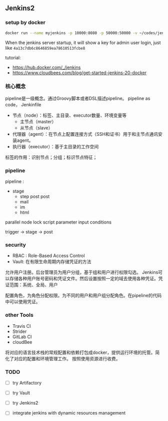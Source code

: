 ## Jenkins2

### setup by docker

```sh
docker run --name myjenkins -p 10000:8080 -p 50000:50000 -v ~/codes/jenkins jenkins/jenkins
```

When the jenkins server startup, it will show a key for admin user login, just like `4a13c7db6c8646859ea78610513fcbe8`

tutorial:
- https://hub.docker.com/_/jenkins
- https://www.cloudbees.com/blog/get-started-jenkins-20-docker

### 核心概念

pipeline是一级概念。通过Groovy脚本或者DSL描述pipeline。
pipeline as code， Jenkinfile

- 节点（node）：标签、主目录、executor数量、环境变量等
    - 主节点（master）
    - 从节点（slave）
- 代理器（agent）：在节点上配置连接方式（SSH和证书）用于和主节点通讯安装agent。
- 执行器（executor）：基于主目录的工作空间

标签的作用：识别节点；分组；标识节点特征；

### pipeline

pipeline :
- stage
    - step
  post
post
  - mail
  - im
  - html

parallel
node
lock
script
parameter
input
conditions

trigger -> stage -> post

### security

- RBAC : Role-Based Access Control
- Vault: 在有限生命周期内存储凭证的方法

允许用户注册。后台管理员为用户分组，基于组和用户进行权限勾选。
Jenkins可以存储各种用户账号密码和凭证文件。然后设置按照一定的域去使用各种凭证。凭证范围：系统、全局、用户

配置角色，为角色分配权限。为不同的用户和用户组分配角色。在pipeline的代码中可以使用凭证。

### other Tools

- Travis CI
- Strider
- GitLab CI
- cloudBee

将对应的语言技术栈的常规配置和依赖打包成docker，提供运行环境的托管。简化了对应的配置和环境管理工作。
按照使用资源进行收费。

### TODO

- [ ] try Artifactory
- [ ] try Vault
- [ ] try Jenkins2
- [ ] integrate jenkins with dynamic resources management

